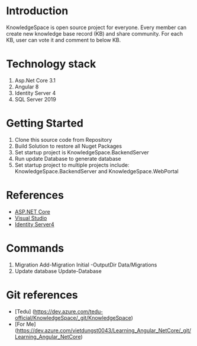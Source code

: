 # Introduction 
KnowledgeSpace is open source project for everyone. Every member can create new knowledge base record (KB) and share community.
For each KB, user can vote it and comment to below KB.

# Technology stack
1.  Asp.Net Core 3.1
2.	Angular 8
3.  Identity Server 4
4.  SQL Server 2019

# Getting Started
1.	Clone this source code from Repository
2.  Build Solution to restore all Nuget Packages
3.	Set startup project is KnowledgeSpace.BackendServer
4.	Run update Database to generate database
5.	Set startup project to multiple projects include: KnowledgeSpace.BackendServer and KnowledgeSpace.WebPortal

# References
- [ASP.NET Core](https://docs.microsoft.com/en-us/aspnet/core/?view=aspnetcore-3.1)
- [Visual Studio](https://visualstudio.microsoft.com/)
- [Identity Server4](https://identityserver.io/)

# Commands
1.  Migration
	Add-Migration Initial -OutputDir Data/Migrations
2. Update database
	Update-Database

# Git references
- [Tedu] (https://dev.azure.com/tedu-official/KnowledgeSpace/_git/KnowledgeSpace)
- [For Me] (https://dev.azure.com/vietdungst0043/Learning_Angular_NetCore/_git/Learning_Angular_NetCore)
